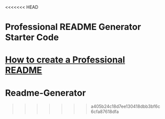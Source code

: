 <<<<<<< HEAD
# Professional README Generator Starter Code

[How to create a Professional README](https://coding-boot-camp.github.io/full-stack/github/professional-readme-guide)
=======
# Readme-Generator
>>>>>>> a405b24c18d7ee130418dbb3bf6c6cfa87618dfa
